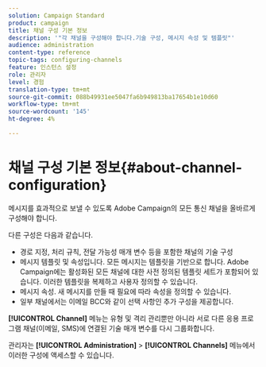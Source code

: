 ```yaml
---
solution: Campaign Standard
product: campaign
title: 채널 구성 기본 정보
description: '"각 채널을 구성해야 합니다.기술 구성, 메시지 속성 및 템플릿"'
audience: administration
content-type: reference
topic-tags: configuring-channels
feature: 인스턴스 설정
role: 관리자
level: 경험
translation-type: tm+mt
source-git-commit: 088b49931ee5047fa6b949813ba17654b1e10d60
workflow-type: tm+mt
source-wordcount: '145'
ht-degree: 4%

---
```



# 채널 구성 기본 정보{#about-channel-configuration}

메시지를 효과적으로 보낼 수 있도록 Adobe Campaign의 모든 통신 채널을 올바르게 구성해야 합니다.

다른 구성은 다음과 같습니다.

* 경로 지정, 처리 규칙, 전달 가능성 매개 변수 등을 포함한 채널의 기술 구성
* 메시지 템플릿 및 속성입니다. 모든 메시지는 템플릿을 기반으로 합니다. Adobe Campaign에는 활성화된 모든 채널에 대한 사전 정의된 템플릿 세트가 포함되어 있습니다. 이러한 템플릿을 복제하고 사용자 정의할 수 있습니다.
* 메시지 속성. 새 메시지를 만들 때 필요에 따라 속성을 정의할 수 있습니다.
* 일부 채널에서는 이메일 BCC와 같이 선택 사항인 추가 구성을 제공합니다.

**[!UICONTROL Channel]** 메뉴는 유형 및 격리 관리뿐만 아니라 서로 다른 응용 프로그램 채널(이메일, SMS)에 연결된 기술 매개 변수를 다시 그룹화합니다.

관리자는 **[!UICONTROL Administration]** > **[!UICONTROL Channels]** 메뉴에서 이러한 구성에 액세스할 수 있습니다.
